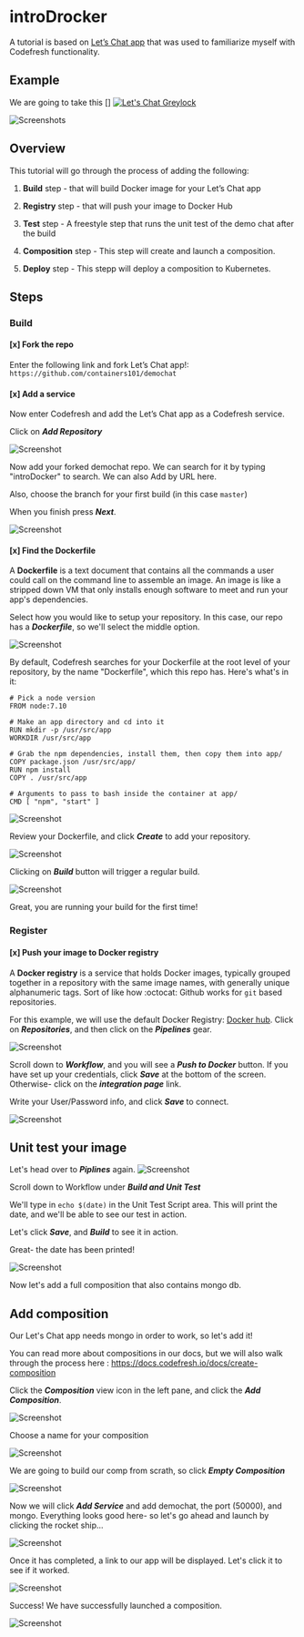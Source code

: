 # introDrocker 

A tutorial is based on [Let’s Chat app](https://github.com/containers101/demochat) that was used to familiarize myself with Codefresh functionality.

## Example 

We are going to take this []
[![Let's Chat Greylock](https://codefresh.io/wp-content/uploads/2017/03/lets-chat.png)](https://github.com/containers101/demochats)

![Screenshot](https://codefresh.io/wp-content/uploads/2017/03/11.png)s

## Overview 

This tutorial will go through the process of adding the following:

1. **Build** step - that will build Docker image for your Let’s Chat app

2. **Registry** step - that will push your image to Docker Hub

3. **Test** step - A freestyle step that runs the unit test of the demo chat after the build 

4. **Composition** step - This step will create and launch a composition.

5. **Deploy** step - This stepp will deploy a composition to Kubernetes. 

## Steps

### Build

#### [x] Fork the repo  

Enter the following link and fork Let’s Chat app!: ```https://github.com/containers101/demochat```

#### [x] Add a service
Now enter Codefresh and add the Let’s Chat app as a Codefresh service.

Click on ___Add Repository___

![Screenshot](https://codefresh.io/wp-content/uploads/2017/03/add-repo.png)


Now add your forked demochat repo. We can search for it by typing "introDocker" to search. We can also Add by URL here.

Also, choose the branch for your first build (in this case ```master```)

When you finish press ___Next___.

![Screenshot](https://codefresh.io/wp-content/uploads/2017/03/select-repo2.png)

#### [x] Find the Dockerfile
A **Dockerfile** is a text document that contains all the commands a user could call on the command line to assemble an image. An image is like a stripped down VM that only installs enough software to meet and run your app's dependencies. 

Select how you would like to setup your repository. In this case, our repo has a ___Dockerfile___, so we'll select the middle option. 


![Screenshot](https://codefresh.io/wp-content/uploads/2017/03/15.png)

By default, Codefresh searches for your Dockerfile at the root level of your repository, by the name "Dockerfile", which this repo has. Here's what's in it:
```
# Pick a node version
FROM node:7.10

# Make an app directory and cd into it
RUN mkdir -p /usr/src/app
WORKDIR /usr/src/app

# Grab the npm dependencies, install them, then copy them into app/
COPY package.json /usr/src/app/
RUN npm install
COPY . /usr/src/app

# Arguments to pass to bash inside the container at app/
CMD [ "npm", "start" ]
```

![Screenshot](https://codefresh.io/wp-content/uploads/2017/03/16.png)

Review your Dockerfile, and click ___Create___ to add your repository.

![Screenshot](https://codefresh.io/wp-content/uploads/2017/03/17.png)

Clicking on ___Build___  button will trigger a regular build.

![Screenshot](https://codefresh.io/wp-content/uploads/2017/03/18.png)

Great, you  are running  your build for the first time!

### Register 

#### [x] Push your image to Docker registry
A **Docker registry** is a service that holds Docker images, typically grouped together in a repository with the same image names, with generally unique alphanumeric tags. Sort of like how :octocat: Github works for `git` based repositories. 

For this example, we will use the default Docker Registry: [Docker hub](https://hub.docker.com). Click on ___Repositories___, and then click on the ___Pipelines___ gear.

![Screenshot](https://codefresh.io/wp-content/uploads/2017/03/19.png)

Scroll down to ___Workflow___, and you will see a ___Push to Docker___ button. If you have set up your credentials, click ___Save___ at the bottom of the screen. Otherwise- click on the ___integration page___ link.

Write your User/Password info, and click ___Save___ to connect.

![Screenshot](https://codefresh.io/wp-content/uploads/2017/03/20.png)


## Unit test your image
Let's head over to ___Piplines___ again.
![Screenshot](https://codefresh.io/wp-content/uploads/2017/03/19.png)

Scroll down to Workflow under ___Build and Unit Test___

We'll type in ```echo $(date)``` in the Unit Test Script area. This will print the date, and we'll be able to see our test in action.

Let's click ___Save___, and ___Build___ to see it in action.

Great- the date has been printed!

![Screenshot](https://codefresh.io/wp-content/uploads/2017/03/22.png)
 
 
Now let's add a full composition that also contains mongo db.


## Add composition

Our Let's Chat app needs mongo in order to work, so let's add it!

You can read more about compositions in our docs, but we will also walk through the process here :
https://docs.codefresh.io/docs/create-composition


Click the ___Composition___ view icon in the left pane, and click the ___Add Composition___.

![Screenshot](https://codefresh.io/wp-content/uploads/2017/03/1.png)

Choose a name for your composition

![Screenshot](https://codefresh.io/wp-content/uploads/2017/03/2.png)

We are going to build our comp from scrath, so click ___Empty Composition___

![Screenshot](https://codefresh.io/wp-content/uploads/2017/04/empty_comp.png)

Now we will click ___Add Service___ and add demochat, the port (50000), and mongo.
Everything looks good here- so let's go ahead and launch by clicking the rocket ship...

![Screenshot](https://codefresh.io/wp-content/uploads/2017/04/savelaunch_final.png)


Once it has completed, a link to our app will be displayed. Let's click it to see if it worked.


![Screenshot](https://codefresh.io/wp-content/uploads/2017/04/completed_in.png)

Success! We have successfully launched a composition.

![Screenshot](https://codefresh.io/wp-content/uploads/2017/03/10.png)






[app]: https://github.com/containers101/demochat

